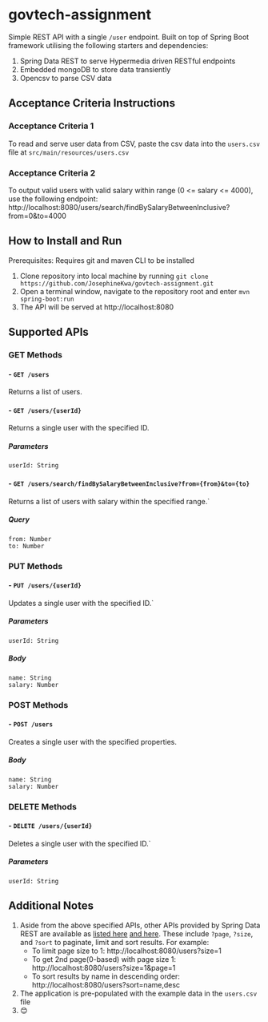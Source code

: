 # govtech-assignment

Simple REST API with a single `/user` endpoint. Built on top of Spring Boot framework utilising the following starters and dependencies:
1. Spring Data REST to serve Hypermedia driven RESTful endpoints
2. Embedded mongoDB to store data transiently
3. Opencsv to parse CSV data

## Acceptance Criteria Instructions
### Acceptance Criteria 1
To read and serve user data from CSV, paste the csv data into the `users.csv` file at `src/main/resources/users.csv`
### Acceptance Criteria 2
To output valid users with valid salary within range (0 <= salary <= 4000), use the following endpoint:
http://localhost:8080/users/search/findBySalaryBetweenInclusive?from=0&to=4000

## How to Install and Run
Prerequisites: Requires git and maven CLI to be installed
1. Clone repository into local machine by running `git clone https://github.com/JosephineKwa/govtech-assignment.git`
2. Open a terminal window, navigate to the repository root and enter `mvn spring-boot:run`
3. The API will be served at http://localhost:8080

## Supported APIs
### GET Methods
#### - `GET /users`
Returns a list of users.

#### - `GET /users/{userId}`
Returns a single user with the specified ID.
##### Parameters
```
userId: String
```
#### - `GET /users/search/findBySalaryBetweenInclusive?from={from}&to={to}`
Returns a list of users with salary within the specified range.`
##### Query
```
from: Number
to: Number
```
### PUT Methods
#### - `PUT /users/{userId}`
Updates a single user with the specified ID.`
##### Parameters
```
userId: String
```
##### Body
```
name: String
salary: Number
```
### POST Methods
#### - `POST /users`
Creates a single user with the specified properties.
##### Body
```
name: String
salary: Number
```
### DELETE Methods
#### - `DELETE /users/{userId}`
Deletes a single user with the specified ID.`
##### Parameters
```
userId: String
```
## Additional Notes
1. Aside from the above specified APIs, other APIs provided by Spring Data REST are available
 as [listed here](https://docs.spring.io/spring-data/rest/docs/current/reference/html/#repository-resources)
 [and here](https://docs.spring.io/spring-data/rest/docs/current/reference/html/#paging-and-sorting).
 These include `?page`, `?size`, and `?sort` to paginate, limit and sort results. For example:
   - To limit page size to 1: http://localhost:8080/users?size=1
   - To get 2nd page(0-based) with page size 1: http://localhost:8080/users?size=1&page=1
   - To sort results by name in descending order: http://localhost:8080/users?sort=name,desc
2. The application is pre-populated with the example data in the `users.csv` file
3. 😊
